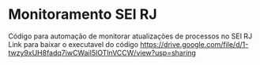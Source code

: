 # Monitoramento SEI RJ
Código para automação de monitorar atualizações de processos no SEI RJ
Link para baixar o executavel do código https://drive.google.com/file/d/1-twzy9xUH8fadq7iwCWaiI5lOTlnVCCW/view?usp=sharing
